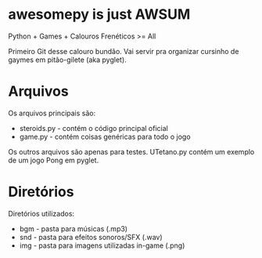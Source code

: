# awesomepy is just AWSUM
Python + Games + Calouros Frenéticos >= All

Primeiro Git desse calouro bundão. Vai servir pra organizar cursinho de gaymes em pitão-gilete (aka pyglet).

# Arquivos

Os arquivos principais são:
  - steroids.py - contém o código principal oficial
  - game.py - contém coisas genéricas para todo o jogo

Os outros arquivos são apenas para testes.
UTetano.py contém um exemplo de um jogo Pong em pyglet.

# Diretórios

Diretórios utilizados:
  - bgm - pasta para músicas (.mp3)
  - snd - pasta para efeitos sonoros/SFX (.wav)
  - img - pasta para imagens utilizadas in-game (.png)
